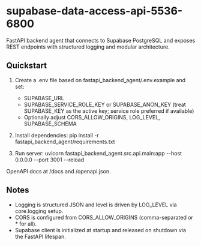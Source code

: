 # supabase-data-access-api-5536-6800

FastAPI backend agent that connects to Supabase PostgreSQL and exposes REST endpoints with structured logging and modular architecture.

## Quickstart

1. Create a .env file based on fastapi_backend_agent/.env.example and set:
   - SUPABASE_URL
   - SUPABASE_SERVICE_ROLE_KEY or SUPABASE_ANON_KEY (treat SUPABASE_KEY as the active key; service role preferred if available)
   - Optionally adjust CORS_ALLOW_ORIGINS, LOG_LEVEL, SUPABASE_SCHEMA

2. Install dependencies:
   pip install -r fastapi_backend_agent/requirements.txt

3. Run server:
   uvicorn fastapi_backend_agent.src.api.main:app --host 0.0.0.0 --port 3001 --reload

OpenAPI docs at /docs and /openapi.json.

## Notes

- Logging is structured JSON and level is driven by LOG_LEVEL via core.logging setup.
- CORS is configured from CORS_ALLOW_ORIGINS (comma-separated or * for all).
- Supabase client is initialized at startup and released on shutdown via the FastAPI lifespan.
